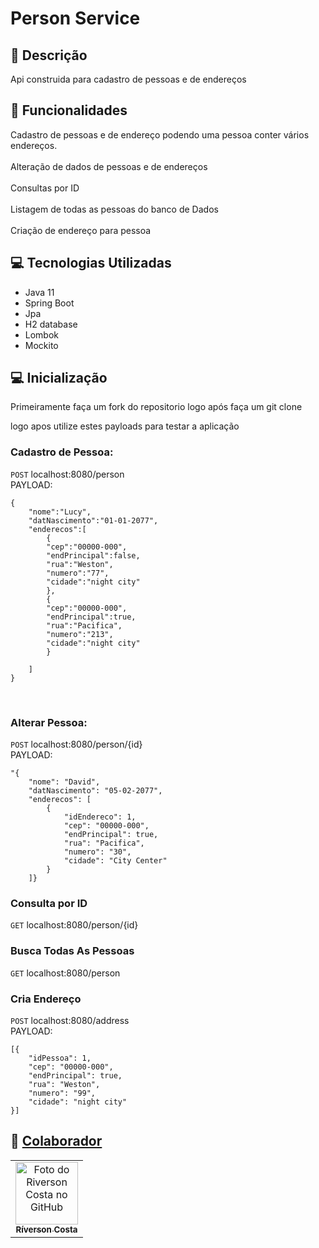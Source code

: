 # Person Service

## 🚀 Descrição
Api construida para cadastro de pessoas e de endereços

## 🚀 Funcionalidades
Cadastro de pessoas e de endereço podendo uma pessoa conter vários endereços.
<br>
<br>
Alteração de dados de pessoas e de endereços
<br>
<br>
Consultas por ID
<br>
<br>
Listagem de todas as pessoas do banco de Dados
<br>
<br>
Criação de endereço para pessoa

## 💻 Tecnologias Utilizadas

- Java 11
- Spring Boot
- Jpa
- H2 database
- Lombok
- Mockito

## 💻 Inicialização
Primeiramente faça um fork do repositorio logo após faça
um git clone 

logo apos utilize estes payloads para testar a aplicação

### Cadastro de Pessoa:
`POST` localhost:8080/person <br>
PAYLOAD: 
```  
{
    "nome":"Lucy",
    "datNascimento":"01-01-2077",
    "enderecos":[
        {
        "cep":"00000-000",
        "endPrincipal":false,
        "rua":"Weston",
        "numero":"77",
        "cidade":"night city"
        },
        {
        "cep":"00000-000",
        "endPrincipal":true,
        "rua":"Pacifica",
        "numero":"213",
        "cidade":"night city"
        }
        
    ]
}
``` 
<br>

### Alterar Pessoa:
`POST` localhost:8080/person/{id} <br>
PAYLOAD:   

    "{
        "nome": "David",
        "datNascimento": "05-02-2077",
        "enderecos": [
            {
                "idEndereco": 1,
                "cep": "00000-000",
                "endPrincipal": true,
                "rua": "Pacifica",
                "numero": "30",
                "cidade": "City Center"
            }
        ]}

### Consulta por ID
`GET` localhost:8080/person/{id} <br>

### Busca Todas As Pessoas
`GET` localhost:8080/person

### Cria Endereço
`POST` localhost:8080/address <br>
PAYLOAD:

    [{
        "idPessoa": 1,
        "cep": "00000-000",
        "endPrincipal": true,
        "rua": "Weston",
        "numero": "99",
        "cidade": "night city"
    }]

## 🤝 [Colaborador](https://github.com/riverson98)

<table>
  <tr>
    <td align="center">
      <a href="#">
        <img src="https://avatars.githubusercontent.com/u/89596532?s=400&u=3e1bb67302d41d031d9e8d51c1866e2dfb6ffa05&v=4" width="100px;" alt="Foto do Riverson Costa no GitHub"/><br>
        <sub>
          <b>Ríverson Costa</b>
        </sub>
      </a>
    </td>
</tr>
</table>
